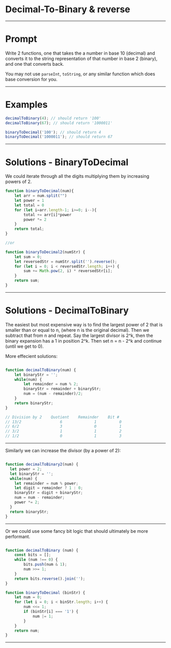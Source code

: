 

# Decimal-To-Binary & reverse
---

# Prompt

Write 2 functions, one that takes the a number in base 10 (decimal) and converts it to the string representation of that number in base 2 (binary), and one that converts back.

You may not use `parseInt`, `toString`, or any similar function which does base conversion for you.

---

# Examples

```js
decimalToBinary(4); // should return '100'
decimalToBinary(67); // should return '1000011'

binaryToDecimal('100'); // should return 4
binaryToDecimal('1000011'); // should return 67
```
---
# Solutions - BinaryToDecimal

We could iterate through all the digits multiplying them by increasing powers of 2.

```javascript
function binaryToDecimal(num){
    let arr = num.split("")
    let power = 1
    let total = 0
    for (let i=arr.length-1; i>=0; i--){
        total += arr[i]*power
        power *= 2
    }
    return total;
}

//or

function binaryToDecimal2(numStr) {
    let sum = 0;
    let reversedStr = numStr.split('').reverse();
    for (let i = 0; i < reversedStr.length; i++) {
        sum += Math.pow(2, i) * reversedStr[i];
    }
    return sum;
}

```
---
# Solutions - DecimalToBinary
The easiest but most expensive way is to find the largest power of 2 that is smaller than or equal to n, (where n is the original decimal). Then we subtract that from n and repeat. Say the largest divisor is 2^k, then the binary expansion has a 1 in position 2^k. Then set n = n - 2^k and continue (until we get to 0).

More effecient solutions:

```javascript

function decimalToBinary(num) {
    let binaryStr = '';
    while(num) {
        let remainder = num % 2;
        binaryStr = remainder + binaryStr;
        num = (num - remainder)/2;
    }
    return binaryStr;
}

// Division by 2    Quotient    Remainder    Bit #
// 13/2                 6              1          0
// 6/2                  3              0          1
// 3/2                  1              1          2
// 1/2                  0              1          3

```
---


Similarly we can increase the divisor (by a power of 2):

```javascript

function decimalToBinary2(num) {
  let power = 2;
  let binaryStr = '';
  while(num) {
    let remainder = num % power;
    let digit = remainder ? 1 : 0;
    binaryStr = digit + binaryStr;
    num = num - remainder;
    power *= 2;
  }
  return binaryStr;
}

```
---

Or we could use some fancy bit logic that should ultimately be more performant.


```javascript

function decimalToBinary (num) {
    const bits = [];
    while (num !== 0) {
        bits.push(num & 1);
        num >>= 1;
    }
    return bits.reverse().join('');
}

function binaryToDecimal (binStr) {
    let num = 0;
    for (let i = 0; i < binStr.length; i++) {
        num <<= 1;
        if (binStr[i] === '1') {
            num |= 1;
        }
    }
    return num;
}
```
---



